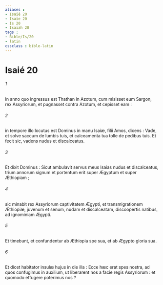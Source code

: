 ```yaml
---
aliases : 
- Isaié 20
- Isaïe 20
- Is 20
- Isaiah 20
tags : 
- Bible/Is/20
- latin
cssclass : bible-latin
---
```


# Isaié 20

###### 1
In anno quo ingressus est Thathan in Azotum, cum misisset eum Sargon, rex Assyriorum, et pugnasset contra Azotum, et cepisset eam :
###### 2
in tempore illo locutus est Dominus in manu Isaiæ, filii Amos, dicens : Vade, et solve saccum de lumbis tuis, et calceamenta tua tolle de pedibus tuis. Et fecit sic, vadens nudus et discalceatus.
###### 3
Et dixit Dominus : Sicut ambulavit servus meus Isaias nudus et discalceatus, trium annorum signum et portentum erit super Ægyptum et super Æthiopiam ;
###### 4
sic minabit rex Assyriorum captivitatem Ægypti, et transmigrationem Æthiopiæ, juvenum et senum, nudam et discalceatam, discoopertis natibus, ad ignominiam Ægypti.
###### 5
Et timebunt, et confundentur ab Æthiopia spe sua, et ab Ægypto gloria sua.
###### 6
Et dicet habitator insulæ hujus in die illa : Ecce hæc erat spes nostra, ad quos confugimus in auxilium, ut liberarent nos a facie regis Assyriorum : et quomodo effugere poterimus nos ?
